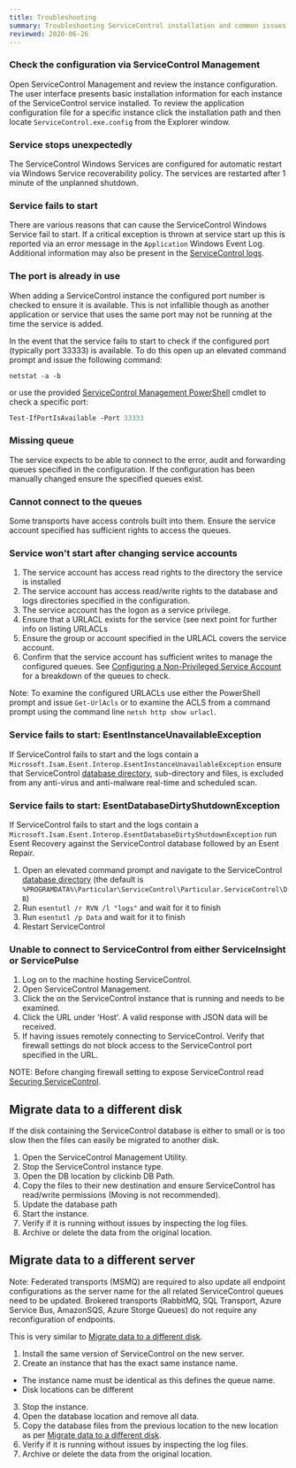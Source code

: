 ```yaml
---
title: Troubleshooting
summary: Troubleshooting ServiceControl installation and common issues
reviewed: 2020-06-26
---
```


### Check the configuration via ServiceControl Management

Open ServiceControl Management and review the instance configuration. The user interface presents basic installation information for each instance of the ServiceControl service installed. To review the application configuration file for a specific instance click the installation path and then locate `ServiceControl.exe.config` from the Explorer window.

### Service stops unexpectedly

The ServiceControl Windows Services are configured for automatic restart via Windows Service recoverability policy. The services are restarted after 1 minute of the unplanned shutdown.

### Service fails to start

There are various reasons that can cause the ServiceControl Windows Service fail to start. If a critical exception is thrown at service start up this is reported via an error message in the `Application` Windows Event Log. Additional information may also be present in the [ServiceControl logs](logging.md).

### The port is already in use

When adding a ServiceControl instance the configured port number is checked to ensure it is available. This is not infallible though as another application or service that uses the same port may not be running at the time the service is added.

In the event that the service fails to start to check if the configured port (typically port 33333) is available. To do this open up an elevated command prompt and issue the following command:

```dos
netstat -a -b
```
or use the provided [ServiceControl Management PowerShell](/servicecontrol/powershell.md) cmdlet to check a specific port:

```ps
Test-IfPortIsAvailable -Port 33333
```

### Missing queue

The service expects to be able to connect to the error, audit and forwarding queues specified in the configuration. If the configuration has been manually changed ensure the specified queues exist.

### Cannot connect to the queues

Some transports have access controls built into them. Ensure the service account specified has sufficient rights to access the queues.

### Service won't start after changing service accounts

 1. The service account has access read rights to the directory the service is installed
 1. The service account has access read/write rights to the database and logs directories specified in the configuration.
 1. The service account has the logon as a service privilege.
 1. Ensure that a URLACL exists for the service (see next point for further info on listing URLACLs
 1. Ensure the group or account specified in the URLACL covers the service account.
 1. Confirm that the service account has sufficient writes to manage the configured queues. See [Configuring a Non-Privileged Service Account](configure-non-privileged-service-account.md) for a breakdown of the queues to check.

Note: To examine the configured URLACLs use either the PowerShell prompt and issue `Get-UrlAcls` or to examine the ACLS from a command prompt using the command line `netsh http show urlacl`.

### Service fails to start: EsentInstanceUnavailableException

If ServiceControl fails to start and the logs contain a `Microsoft.Isam.Esent.Interop.EsentInstanceUnavailableException` ensure that ServiceControl [database directory](configure-ravendb-location.md), sub-directory and files, is excluded from any anti-virus and anti-malware real-time and scheduled scan.

### Service fails to start: EsentDatabaseDirtyShutdownException

If ServiceControl fails to start and the logs contain a `Microsoft.Isam.Esent.Interop.EsentDatabaseDirtyShutdownException` run Esent Recovery against the ServiceControl database followed by an Esent Repair.

 1. Open an elevated command prompt and navigate to the ServiceControl [database directory](configure-ravendb-location.md) (the default is `%PROGRAMDATA%\Particular\ServiceControl\Particular.ServiceControl\DB`)
 1. Run `esentutl /r RVN /l "logs"` and wait for it to finish
 1. Run `esentutl /p Data` and wait for it to finish
 1. Restart ServiceControl

### Unable to connect to ServiceControl from either ServiceInsight or ServicePulse

 1. Log on to the machine hosting ServiceControl.
 1. Open ServiceControl Management.
 1. Click the on the ServiceControl instance that is running and needs to be examined.
 1. Click the URL under 'Host'. A valid response with JSON data will be received.
 1. If having issues remotely connecting to ServiceControl. Verify that firewall settings do not block access to the ServiceControl port specified in the URL.

NOTE: Before changing firewall setting to expose ServiceControl read [Securing ServiceControl](securing-servicecontrol.md).

## Migrate data to a different disk

If the disk containing the ServiceControl database is either to small or is too slow then the files can easily be migrated to another disk.

1. Open the ServiceControl Management Utility.
2. Stop the ServiceControl instance type.
3. Open the DB location by clickinb DB Path.
4. Copy the files to their new destination and ensure ServiceControl has read/write permissions (Moving is not recommended).
5. Update the database path 
6. Start the instance.
7. Verify if it is running without issues by inspecting the log files.
8. Archive or delete the data from the original location.

## Migrate data to a different server

Note: Federated transports (MSMQ) are required to also update all endpoint configurations as the server name for the all related ServiceControl queues need to be updated. Brokered transports (RabbitMQ, SQL Transport, Azure Service Bus, AmazonSQS, Azure Storge Queues) do not require any reconfiguration of endpoints.

This is very similar to [Migrate data to a different disk](#migrate-data-to-a-different-disk).

1. Install the same version of ServiceControl on the new server.
2. Create an instance that has the exact same instance name.
  - The instance name must be identical as this defines the queue name.
  - Disk locations can be different
3. Stop the instance.
4. Open the database location and remove all data.
5. Copy the database files from the previous location to the new location as per [Migrate data to a different disk](#migrate-data-to-a-different-disk).
7. Verify if it is running without issues by inspecting the log files.
8. Archive or delete the data from the original location.

